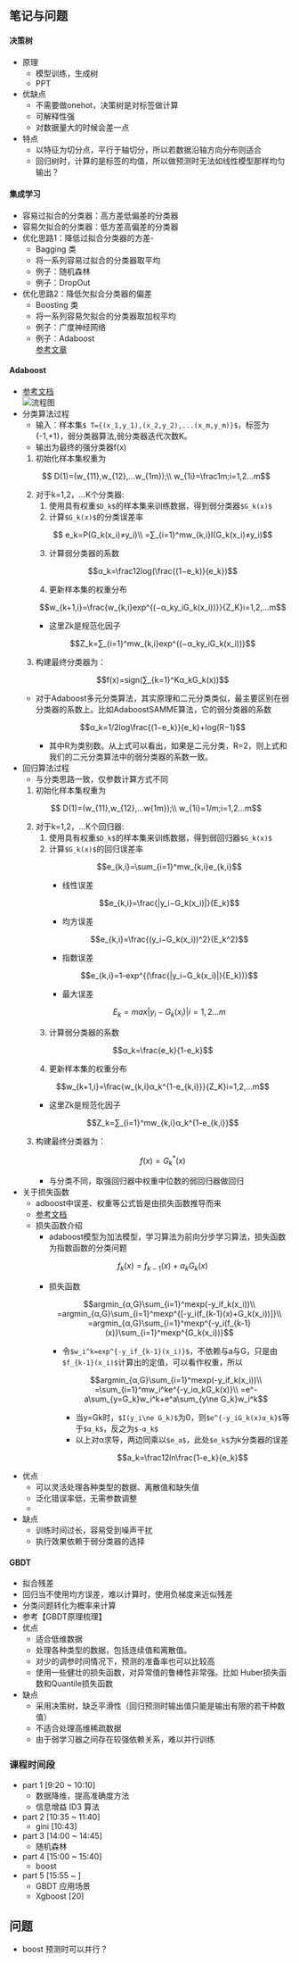 ## 笔记与问题

#### 决策树
- 原理
    - 模型训练，生成树
    - PPT
- 优缺点
    - 不需要做onehot，决策树是对标签做计算
    - 可解释性强
    - 对数据量大的时候会差一点
- 特点
    - 以特征为切分点，平行于轴切分，所以若数据沿轴方向分布则适合
    - 回归树时，计算的是标签的均值，所以做预测时无法如线性模型那样均匀输出？

#### 集成学习
- 容易过拟合的分类器：高方差低偏差的分类器 
- 容易欠拟合的分类器：低方差高偏差的分类器 
- 优化思路1：降低过拟合分类器的方差-
  - Bagging 类
  - 将一系列容易过拟合的分类器取平均 
  - 例子：随机森林
  - 例子：DropOut 
- 优化思路2：降低欠拟合分类器的偏差 
  - Boosting 类 
  - 将一系列容易欠拟合的分类器取加权平均 
  - 例子：广度神经网络 
  - 例子：Adaboost    
    [参考文章](https://www.cnblogs.com/further-further-further/p/9642899.html)

#### Adaboost
- [参考文档](https://www.cnblogs.com/pinard/p/6133937.html)     
![流程图](adaboost.png)
- 分类算法过程
    - 输入：样本集`$
        T={(x_1,y_1),(x_2,y_2),...(x_m,y_m)}$`，标签为{-1,+1}，弱分类器算法,弱分类器迭代次数K。
    - 输出为最终的强分类器f(x)  
    1. 初始化样本集权重为
    ```math
        D(1)=(w_{11},w_{12},...w_{1m});\\
        w_{1i}=\frac1m;i=1,2...m
    ```
    2. 对于k=1,2，...K个分类器:
        1. 使用具有权重`$D_k$`的样本集来训练数据，得到弱分类器`$G_k(x)$`
        2. 计算`$G_k(x)$`的分类误差率
        ```math
            e_k=P(G_k(x_i)≠y_i)\\
            =∑_{i=1}^mw_{k,i}I(G_k(x_i)≠y_i)
        ```
        3. 计算弱分类器的系数
        ```math
        α_k=\frac12log(\frac{(1−e_k)}{e_k})
        ```
        4. 更新样本集的权重分布
        ```math
        w_{k+1,i}=\frac{w_{k,i}exp^{(−α_ky_iG_k(x_i))}}{Z_K}i=1,2,...m
        ```
        - 这里Zk是规范化因子
        ```math
        Z_k=∑_{i=1}^mw_{k,i}exp^{(−α_ky_iG_k(x_i))}
        ```
    3. 构建最终分类器为：
        ```math
        f(x)=sign(∑_{k=1}^Kα_kG_k(x))
        ```
    - 对于Adaboost多元分类算法，其实原理和二元分类类似，最主要区别在弱分类器的系数上。比如AdaboostSAMME算法，它的弱分类器的系数
        ```math
        α_k=1/2log\frac{(1−e_k)}{e_k}+log(R−1)
        ```
        - 其中R为类别数。从上式可以看出，如果是二元分类，R=2，则上式和我们的二元分类算法中的弱分类器的系数一致。
- 回归算法过程
    - 与分类思路一致，仅参数计算方式不同
    1. 初始化样本集权重为
    ```math
        D(1)=(w_{11},w_{12},...w{1m});\\
        w_{1i}=1/m;i=1,2...m
    ```
    2. 对于k=1,2，...K个回归器:
        1. 使用具有权重`$D_k$`的样本集来训练数据，得到弱回归器`$G_k(x)$`
        2. 计算`$G_k(x)$`的回归误差率
            ```math
            e_{k,i}=\sum_{i=1}^mw_{k,i}e_{k,i}
            ```
            - 线性误差
            ```math
            e_{k,i}=\frac{|y_i−G_k(x_i)|}{E_k}
            ```
            - 均方误差
            ```math
            e_{k,i}=\frac{(y_i−G_k(x_i))^2}{E_k^2}
            ```
            - 指数误差
            ```math
            e_{k,i}=1-exp^{(\frac{|y_i−G_k(x_i)|}{E_k})}
            ```
            - 最大误差 
            ```math
                E_k=max|y_i−G_k(x_i)| i=1,2...m
            ```
        3. 计算弱分类器的系数
        ```math
        α_k=\frac{e_k}{1-e_k}
        ```
        4. 更新样本集的权重分布
        ```math
        w_{k+1,i}=\frac{w_{k,i}α_k^{1-e_{k,i}}}{Z_K}i=1,2,...m
        ```
        - 这里Zk是规范化因子
        ```math
        Z_k=∑_{i=1}^mw_{k,i}α_k^{1-e_{k,i}}
        ```
    3. 构建最终分类器为：
        ```math
        f(x)=G_k^*(x)
        ```
        - 与分类不同，取强回归器中权重中位数的弱回归器做回归
- 关于损失函数
    - adboost中误差、权重等公式皆是由损失函数推导而来
    - [参考文档](https://zhuanlan.zhihu.com/p/37358517)
    - 损失函数介绍
        - adaboost模型为加法模型，学习算法为前向分步学习算法，损失函数为指数函数的分类问题
        ```math
        f_k(x)=f_{k-1}(x)+α_kG_k(x)
        ```
        - 损失函数
            ```math
            argmin_{α,G}\sum_{i=1}^mexp(-y_if_k(x_i))\\
            =argmin_{α,G}\sum_{i=1}^mexp^{[-y_i(f_{k-1}(x)+G_k(x_i))]}\\
            =argmin_{α,G}\sum_{i=1}^mexp^{-y_i(f_{k-1}(x)}\sum_{i=1}^mexp^{G_k(x_i))}
            ```
            - 令`$w_i^k=exp^{-y_if_{k-1}(x_i)}$`，不依赖与a与G，只是由`$f_{k-1}(x_i)$`计算出的定值，可以看作权重，所以
                ```math
                argmin_{α,G}\sum_{i=1}^mexp(-y_if_k(x_i))\\
                =\sum_{i=1}^mw_i^ke^{-y_iα_kG_k(x)}\\
                =e^-a\sum_{y=G_k}w_i^k+e^a\sum_{y\ne G_k}w_i^k
                ```
                - 当y=Gk时，`$I(y_i\ne G_k)$`为0，则`$e^{-y_iG_k(x)α_k}$`等于`$α_k$`，反之为`$-α_k$`
                - 以上对α求导，两边同乘以`$e_a$`，此处`$e_k$`为k分类器的误差
                    ```math
                    a_k=\frac12ln\frac{1-e_k}{e_k}
                    ```
- 优点
    - 可以灵活处理各种类型的数据、离散值和缺失值
    - 泛化错误率低，无需参数调整
    - 
- 缺点
    - 训练时间过长，容易受到噪声干扰
    - 执行效果依赖于弱分类器的选择
#### GBDT
- 拟合残差
- 回归当不使用均方误差，难以计算时，使用负梯度来近似残差
- 分类问题转化为概率来计算
- 参考【GBDT原理梳理】
- 优点
    - 适合低维数据
    - 处理各种类型的数据，包括连续值和离散值。
    - 对少的调参时间情况下，预测的准备率也可以比较高
    - 使用一些健壮的损失函数，对异常值的鲁棒性非常强。比如 Huber损失函数和Quantile损失函数
- 缺点
    - 采用决策树，缺乏平滑性（回归预测时输出值只能是输出有限的若干种数值）
    - 不适合处理高维稀疏数据
    - 由于弱学习器之间存在较强依赖关系，难以并行训练
### 课程时间段
- part 1 [9:20 ~ 10:10]
    - 数据降维，提高准确度方法
    - 信息增益 ID3 算法 
- part 2 [10:35 ~ 11:40]
    - gini [10:43]
- part 3 [14:00 ~ 14:45]
    - 随机森林
- part 4 [15:00 ~ 15:40]
    - boost
- part 5 [15:55 ~ ]
    - GBDT 应用场景
    - Xgboost [20]


## 问题
- boost 预测时可以并行？